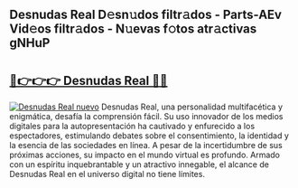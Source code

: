 ## Desnudas Real D𝚎sn𝚞dos filtr𝚊dos - Parts-AEv Vid𝚎os filtr𝚊dos - N𝚞evas f𝚘tos atr𝚊ctivas gNHuP

# <h2><a href="http://mb0i2w.tromn.icu/?c=Desnudas+Real">🔗👉👉👉 Desnudas Real 🔗🔗</a></h2>

[![Desnudas Real nuevo](https://i.imgur.com/pEAQMta.gif)](http://mb0i2w.tromn.icu/?c=Desnudas+Real)
Desnudas Real, una personalidad multifacética y enigmática, desafía la comprensión fácil. Su uso innovador de los medios digitales para la autopresentación ha cautivado y enfurecido a los espectadores, estimulando debates sobre el consentimiento, la identidad y la esencia de las sociedades en línea. A pesar de la incertidumbre de sus próximas acciones, su impacto en el mundo virtual es profundo. Armado con un espíritu inquebrantable y un atractivo innegable, el alcance de Desnudas Real en el universo digital no tiene límites.
